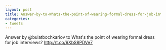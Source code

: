 ```yaml
---
layout: post
title: Answer-by-to-Whats-the-point-of-wearing-formal-dress-for-job-interviews
categories:
- tweets
---
```

Answer by @bulatbochkariov to What's the point of wearing formal dress for job interviews? http://t.co/9XbS8PDVe7